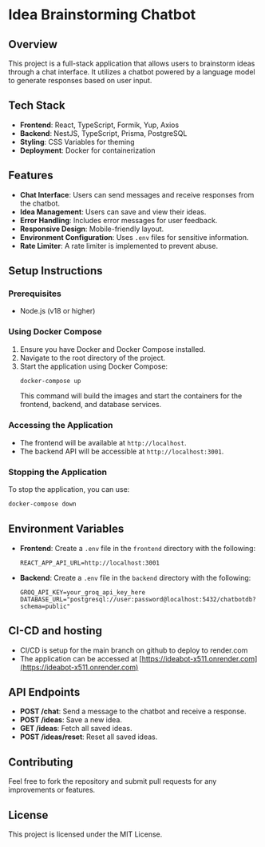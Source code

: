 # Idea Brainstorming Chatbot

## Overview
This project is a full-stack application that allows users to brainstorm ideas through a chat interface. It utilizes a chatbot powered by a language model to generate responses based on user input.

## Tech Stack
- **Frontend**: React, TypeScript, Formik, Yup, Axios
- **Backend**: NestJS, TypeScript, Prisma, PostgreSQL
- **Styling**: CSS Variables for theming
- **Deployment**: Docker for containerization

## Features
- **Chat Interface**: Users can send messages and receive responses from the chatbot.
- **Idea Management**: Users can save and view their ideas.
- **Error Handling**: Includes error messages for user feedback.
- **Responsive Design**: Mobile-friendly layout.
- **Environment Configuration**: Uses `.env` files for sensitive information.
- **Rate Limiter**: A rate limiter is implemented to prevent abuse.

## Setup Instructions

### Prerequisites
- Node.js (v18 or higher)

### Using Docker Compose
1. Ensure you have Docker and Docker Compose installed.
2. Navigate to the root directory of the project.
3. Start the application using Docker Compose:
   ```bash
   docker-compose up
   ```
   This command will build the images and start the containers for the frontend, backend, and database services.

### Accessing the Application
- The frontend will be available at `http://localhost`.
- The backend API will be accessible at `http://localhost:3001`.

### Stopping the Application
To stop the application, you can use:
```bash
docker-compose down
```

## Environment Variables
- **Frontend**: Create a `.env` file in the `frontend` directory with the following:
  ```plaintext
  REACT_APP_API_URL=http://localhost:3001
  ```
- **Backend**: Create a `.env` file in the `backend` directory with the following:
  ```plaintext
  GROQ_API_KEY=your_groq_api_key_here
  DATABASE_URL="postgresql://user:password@localhost:5432/chatbotdb?schema=public"
  ```

## CI-CD and hosting
- CI/CD is setup for the main branch on github to deploy to render.com
- The application can be accessed at [https://ideabot-x511.onrender.com](https://ideabot-x511.onrender.com)


## API Endpoints
- **POST /chat**: Send a message to the chatbot and receive a response.
- **POST /ideas**: Save a new idea.
- **GET /ideas**: Fetch all saved ideas.
- **POST /ideas/reset**: Reset all saved ideas.

## Contributing
Feel free to fork the repository and submit pull requests for any improvements or features.

## License
This project is licensed under the MIT License.